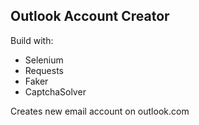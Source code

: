 ## Outlook Account Creator
Build with:
- Selenium
- Requests
- Faker
- CaptchaSolver

Creates new email account on outlook.com